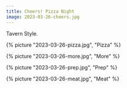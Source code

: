 ```yaml
---
title: Cheers! Pizza Night
image: 2023-03-26-cheers.jpg
---
```


Tavern Style.

<!--more-->

{% picture "2023-03-26-pizza.jpg", "Pizza" %}

{% picture "2023-03-26-more.jpg", "More" %}

{% picture "2023-03-26-prep.jpg", "Prep" %}

{% picture "2023-03-26-meat.jpg", "Meat" %}
